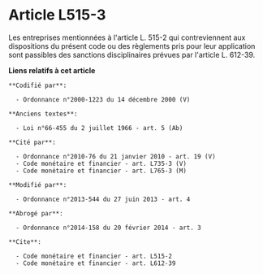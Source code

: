 # Article L515-3

Les entreprises mentionnées à l'article L. 515-2 qui contreviennent aux dispositions du présent code ou des règlements pris
pour leur application sont passibles des sanctions disciplinaires prévues par l'article L. 612-39.

**Liens relatifs à cet article**

	**Codifié par**:

	  - Ordonnance n°2000-1223 du 14 décembre 2000 (V)

	**Anciens textes**:

	  - Loi n°66-455 du 2 juillet 1966 - art. 5 (Ab)

	**Cité par**:

	  - Ordonnance n°2010-76 du 21 janvier 2010 - art. 19 (V)
	  - Code monétaire et financier - art. L735-3 (V)
	  - Code monétaire et financier - art. L765-3 (M)

	**Modifié par**:

	  - Ordonnance n°2013-544 du 27 juin 2013 - art. 4

	**Abrogé par**:

	  - Ordonnance n°2014-158 du 20 février 2014 - art. 3

	**Cite**:

	  - Code monétaire et financier - art. L515-2
	  - Code monétaire et financier - art. L612-39
